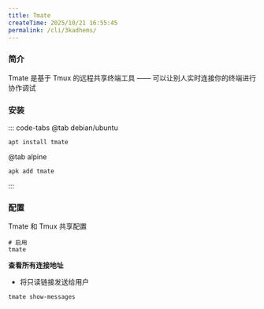 ```yaml
---
title: Tmate
createTime: 2025/10/21 16:55:45
permalink: /cli/3kadhems/
---
```

### 简介
Tmate 是基于 Tmux 的远程共享终端工具 —— 可以让别人实时连接你的终端进行协作调试

### 安装

::: code-tabs
@tab debian/ubuntu

```shell
apt install tmate
```

@tab alpine

```shell
apk add tmate
```

:::

### 配置
Tmate 和 Tmux 共享配置

```shell
# 启用
tmate
```

**查看所有连接地址**
- 将只读链接发送给用户
```shell
tmate show-messages
```
